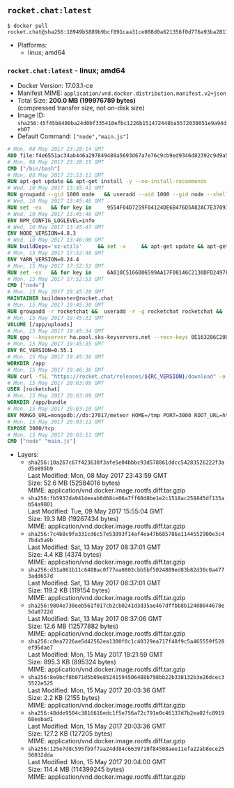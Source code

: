 ## `rocket.chat:latest`

```console
$ docker pull rocket.chat@sha256:18949b5889b9bcf891caa31ce008d0a621356f0d776a93ba28113c290bbf77de
```

-	Platforms:
	-	linux; amd64

### `rocket.chat:latest` - linux; amd64

-	Docker Version: 17.03.1-ce
-	Manifest MIME: `application/vnd.docker.distribution.manifest.v2+json`
-	Total Size: **200.0 MB (199976789 bytes)**  
	(compressed transfer size, not on-disk size)
-	Image ID: `sha256:45f45b8400ba24d0bf335410efbc1226b151472448ba5572030051e9a94deb07`
-	Default Command: `["node","main.js"]`

```dockerfile
# Mon, 08 May 2017 23:28:14 GMT
ADD file:f4e6551ac34ab446a297849489a5693d67a7e76c9cb9ed9346d82392c9d9a5fe in / 
# Mon, 08 May 2017 23:28:15 GMT
CMD ["/bin/bash"]
# Mon, 08 May 2017 23:53:11 GMT
RUN apt-get update && apt-get install -y --no-install-recommends 		ca-certificates 		curl 		wget 	&& rm -rf /var/lib/apt/lists/*
# Wed, 10 May 2017 13:45:41 GMT
RUN groupadd --gid 1000 node   && useradd --uid 1000 --gid node --shell /bin/bash --create-home node
# Wed, 10 May 2017 13:45:46 GMT
RUN set -ex   && for key in     9554F04D7259F04124DE6B476D5A82AC7E37093B     94AE36675C464D64BAFA68DD7434390BDBE9B9C5     FD3A5288F042B6850C66B31F09FE44734EB7990E     71DCFD284A79C3B38668286BC97EC7A07EDE3FC1     DD8F2338BAE7501E3DD5AC78C273792F7D83545D     B9AE9905FFD7803F25714661B63B535A4C206CA9     C4F0DFFF4E8C1A8236409D08E73BC641CC11F4C8     56730D5401028683275BD23C23EFEFE93C4CFFFE   ; do     gpg --keyserver ha.pool.sks-keyservers.net --recv-keys "$key" ||     gpg --keyserver pgp.mit.edu --recv-keys "$key" ||     gpg --keyserver keyserver.pgp.com --recv-keys "$key" ;   done
# Wed, 10 May 2017 13:45:46 GMT
ENV NPM_CONFIG_LOGLEVEL=info
# Wed, 10 May 2017 13:45:47 GMT
ENV NODE_VERSION=4.8.3
# Wed, 10 May 2017 13:46:00 GMT
RUN buildDeps='xz-utils'     && set -x     && apt-get update && apt-get install -y $buildDeps --no-install-recommends     && rm -rf /var/lib/apt/lists/*     && curl -SLO "https://nodejs.org/dist/v$NODE_VERSION/node-v$NODE_VERSION-linux-x64.tar.xz"     && curl -SLO "https://nodejs.org/dist/v$NODE_VERSION/SHASUMS256.txt.asc"     && gpg --batch --decrypt --output SHASUMS256.txt SHASUMS256.txt.asc     && grep " node-v$NODE_VERSION-linux-x64.tar.xz\$" SHASUMS256.txt | sha256sum -c -     && tar -xJf "node-v$NODE_VERSION-linux-x64.tar.xz" -C /usr/local --strip-components=1     && rm "node-v$NODE_VERSION-linux-x64.tar.xz" SHASUMS256.txt.asc SHASUMS256.txt     && apt-get purge -y --auto-remove $buildDeps     && ln -s /usr/local/bin/node /usr/local/bin/nodejs
# Mon, 15 May 2017 17:52:48 GMT
ENV YARN_VERSION=0.24.4
# Mon, 15 May 2017 17:52:52 GMT
RUN set -ex   && for key in     6A010C5166006599AA17F08146C2130DFD2497F5   ; do     gpg --keyserver ha.pool.sks-keyservers.net --recv-keys "$key" ||     gpg --keyserver pgp.mit.edu --recv-keys "$key" ||     gpg --keyserver keyserver.pgp.com --recv-keys "$key" ;   done   && curl -fSL -o yarn.js "https://yarnpkg.com/downloads/$YARN_VERSION/yarn-legacy-$YARN_VERSION.js"   && curl -fSL -o yarn.js.asc "https://yarnpkg.com/downloads/$YARN_VERSION/yarn-legacy-$YARN_VERSION.js.asc"   && gpg --batch --verify yarn.js.asc yarn.js   && rm yarn.js.asc   && mv yarn.js /usr/local/bin/yarn   && chmod +x /usr/local/bin/yarn
# Mon, 15 May 2017 17:52:53 GMT
CMD ["node"]
# Mon, 15 May 2017 19:45:28 GMT
MAINTAINER buildmaster@rocket.chat
# Mon, 15 May 2017 19:45:30 GMT
RUN groupadd -r rocketchat &&  useradd -r -g rocketchat rocketchat &&  mkdir -p /app/uploads &&  chown rocketchat.rocketchat /app/uploads
# Mon, 15 May 2017 19:45:31 GMT
VOLUME [/app/uploads]
# Mon, 15 May 2017 19:45:34 GMT
RUN gpg --keyserver ha.pool.sks-keyservers.net --recv-keys 0E163286C20D07B9787EBE9FD7F9D0414FD08104
# Mon, 15 May 2017 19:45:35 GMT
ENV RC_VERSION=0.55.1
# Mon, 15 May 2017 19:45:36 GMT
WORKDIR /app
# Mon, 15 May 2017 19:46:36 GMT
RUN curl -fSL "https://rocket.chat/releases/${RC_VERSION}/download" -o rocket.chat.tgz &&  curl -fSL "https://rocket.chat/releases/${RC_VERSION}/asc" -o rocket.chat.tgz.asc &&  gpg --batch --verify rocket.chat.tgz.asc rocket.chat.tgz &&  tar zxvf rocket.chat.tgz &&  rm rocket.chat.tgz rocket.chat.tgz.asc &&  cd bundle/programs/server &&  npm install
# Mon, 15 May 2017 20:03:09 GMT
USER [rocketchat]
# Mon, 15 May 2017 20:03:09 GMT
WORKDIR /app/bundle
# Mon, 15 May 2017 20:03:10 GMT
ENV MONGO_URL=mongodb://db:27017/meteor HOME=/tmp PORT=3000 ROOT_URL=http://localhost:3000 Accounts_AvatarStorePath=/app/uploads
# Mon, 15 May 2017 20:03:11 GMT
EXPOSE 3000/tcp
# Mon, 15 May 2017 20:03:11 GMT
CMD ["node" "main.js"]
```

-	Layers:
	-	`sha256:10a267c67f423630f3afe5e04bbbc93d578861ddcc54283526222f3ad5e895b9`  
		Last Modified: Mon, 08 May 2017 23:43:59 GMT  
		Size: 52.6 MB (52584016 bytes)  
		MIME: application/vnd.docker.image.rootfs.diff.tar.gzip
	-	`sha256:fb5937da9414eeab6d68ce06a7ff60d8be1e2c1518ac2588d5df135ab54a9801`  
		Last Modified: Tue, 09 May 2017 15:55:04 GMT  
		Size: 19.3 MB (19267434 bytes)  
		MIME: application/vnd.docker.image.rootfs.diff.tar.gzip
	-	`sha256:7c4b8c9fa331cd6c57e53893f14af4ea47b685786a1144552900e3c47bda5a9b`  
		Last Modified: Sat, 13 May 2017 08:37:01 GMT  
		Size: 4.4 KB (4374 bytes)  
		MIME: application/vnd.docker.image.rootfs.diff.tar.gzip
	-	`sha256:d31a861b11c6408ac0f77ea0802cbb5bf5024889ed83b82d30c0a4773add657d`  
		Last Modified: Sat, 13 May 2017 08:37:01 GMT  
		Size: 119.2 KB (119154 bytes)  
		MIME: application/vnd.docker.image.rootfs.diff.tar.gzip
	-	`sha256:9804e730eeb561f017cb2cb0241d3d35ae467dffbb8b12408044678e5da0722d`  
		Last Modified: Sat, 13 May 2017 08:37:06 GMT  
		Size: 12.6 MB (12577882 bytes)  
		MIME: application/vnd.docker.image.rootfs.diff.tar.gzip
	-	`sha256:c0ea7226ae5d42562ea1300f0c1c40329ea717f48f9c5a465559f528ef95dae7`  
		Last Modified: Mon, 15 May 2017 18:21:59 GMT  
		Size: 895.3 KB (895324 bytes)  
		MIME: application/vnd.docker.image.rootfs.diff.tar.gzip
	-	`sha256:8e9bcf8b071d5b09e85241594506488b798bb22b338132b3e26dcec35522e525`  
		Last Modified: Mon, 15 May 2017 20:03:36 GMT  
		Size: 2.2 KB (2155 bytes)  
		MIME: application/vnd.docker.image.rootfs.diff.tar.gzip
	-	`sha256:48dde9504c3816616edc1f5e756a72c791e0c46137d7b2ea02fc891968eebad1`  
		Last Modified: Mon, 15 May 2017 20:03:36 GMT  
		Size: 127.2 KB (127205 bytes)  
		MIME: application/vnd.docker.image.rootfs.diff.tar.gzip
	-	`sha256:125e7d8c595fb9f7aa24dd84c6639718f84508aee11efa22ab8ece2556032dda`  
		Last Modified: Mon, 15 May 2017 20:04:00 GMT  
		Size: 114.4 MB (114399245 bytes)  
		MIME: application/vnd.docker.image.rootfs.diff.tar.gzip
